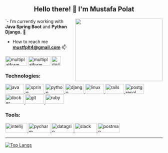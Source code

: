 <h2 align="center">Hello there! 🚀 I'm Mustafa Polat</h2>
<img align="right" src="https://media.giphy.com/media/xTiIzJSKB4l7xTouE8/giphy.gif" width="280" height="200"  />


`- I’m currently working with **Java Spring Boot** and **Python Django.** 👾

- How to reach me **mustfplt4@gmail.com** 📫

<p align="left">
<a href="https://www.linkedin.com/in/mustafa-polat-tr/" target="blank" rel=”noopener”><img align="center" src="https://img.shields.io/badge/LinkedIn-0077B5?style=for-the-badge&logo=linkedin&logoColor=white" height="30" width="70"  alt="multiplatform"/></a>
<a href="https://medium.com/@mustfplt4" target="blank" rel=”noopener”><img align="center" src="https://img.shields.io/badge/Medium-12100E?style=for-the-badge&logo=medium&logoColor=white" alt="multiplatform" height="30" width="70" /></a>
<a href="https://instagram.com/mustf.plat/" target="blank" rel=”noopener”><img align="center" src="https://upload.wikimedia.org/wikipedia/commons/thumb/e/e7/Instagram_logo_2016.svg/1200px-Instagram_logo_2016.svg.png" height="30" width="30"  alt="multiplatform"/></a>
</p>


<h3 align="left">Technologies:</h3>
<p align="left"> 
<a href="https://www.java.com/en/download/help/whatis_java.html" target="_blank" rel=”noopener”> <img src="https://www.citypng.com/public/uploads/preview/hd-java-programming-logo-png-11662223208qt2mfghf77.png" alt="java" width="60" height="30"/> </a> 
<a href="https://spring.io/" target="_blank" rel=”noopener”> <img src="https://img.shields.io/badge/Spring_Boot-F2F4F9?style=for-the-badge&logo=spring-boot" alt="spring" width="60" height="30"/> </a> 
<a href="https://www.python.org/" target="_blank" rel=”noopener”> <img src="https://img.shields.io/badge/Python-FFD43B?style=for-the-badge&logo=python&logoColor=blue" alt="python" width="60" height="30"/> </a>
<a href="https://www.djangoproject.com/" target="_blank" rel=”noopener”> <img src="https://img.shields.io/badge/Django-092E20?style=for-the-badge&logo=django&logoColor=green" alt="django" width="60" height="30"/> </a>
<a href="https://www.linux.org/" target="_blank" rel=”noopener”> <img src="https://img.shields.io/badge/Linux-FCC624?style=for-the-badge&logo=linux&logoColor=black" alt="linux" width="60" height="30"/> </a> 
<a href="https://ubuntu.com/" target="_blank" rel=”noopener”> <img src="https://img.shields.io/badge/Ubuntu-E95420?style=for-the-badge&logo=ubuntu&logoColor=white" alt="rails" width="60" height="30"/> </a>
<a href="https://www.postgresql.org" target="_blank" rel=”noopener”> <img src="https://img.shields.io/badge/PostgreSQL-316192?style=for-the-badge&logo=postgresql&logoColor=white" alt="postgresql" width="60" height="30"/> </a>
<a href="https://www.docker.com/" target="_blank" rel=”noopener”> <img src="https://img.shields.io/badge/Docker-2CA5E0?style=for-the-badge&logo=docker&logoColor=white" alt="docker" width="60" height="30"/> </a>
<a href="https://git-scm.com/" target="_blank" rel=”noopener”> <img src="https://img.shields.io/badge/GIT-E44C30?style=for-the-badge&logo=git&logoColor=white" alt="git" width="60" height="30"/> </a>
<a href="https://maven.apache.org/" target="_blank" rel=”noopener”> <img src="https://img.shields.io/badge/apache_maven-C71A36?style=for-the-badge&logo=apachemaven&logoColor=white" alt="ruby" width="60" height="30"/> </a> 


<h3 align="left">Tools:</h3>
<a href="https://www.jetbrains.com/idea/" target="_blank" rel=”noopener”> <img src="https://upload.wikimedia.org/wikipedia/commons/9/9c/IntelliJ_IDEA_Icon.svg" alt="intellij" width="70" height="30"/> </a>
<a href="https://www.jetbrains.com/pycharm/" target="_blank" rel=”noopener”> <img src="https://upload.wikimedia.org/wikipedia/commons/1/1d/PyCharm_Icon.svg" alt="pycharm" width="70" height="30"/> </a>
<a href="https://www.jetbrains.com/datagrip/" target="_blank" rel=”noopener”> <img src="https://upload.wikimedia.org/wikipedia/commons/c/c9/DataGrip.svg" alt="datagrip" width="70" height="30"/> </a>
<a href="https://slack.com/intl/en-tr/" target="_blank" rel=”noopener”> <img src="https://upload.wikimedia.org/wikipedia/commons/b/b9/Slack_Technologies_Logo.svg" alt="slack" width="70" height="30"/> </a>
<a href="https://postman.com" target="_blank" rel=”noopener”> <img src="https://upload.wikimedia.org/wikipedia/commons/c/c2/Postman_%28software%29.png" alt="postman" width="70" height="30"/> </a>

</p>

---

[![Top Langs](https://github-readme-stats.vercel.app/api/top-langs/?username=polattmustafa&layout=compact&theme=vision-friendly-dark)](https://github.com/polattmustafa/github-readme-stats)

